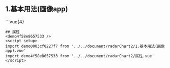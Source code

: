## 1.基本用法(画像app)
<demo0003cf0227f7 />
```vue{4}
<template>
    <radar-chart-2 ref="radarChartRef" v-bind="option"></radar-chart-2>
</template>
<script setup>
import { ref, onMounted } from 'vue';

const radarChartRef = ref();

const indicator = [
    { name: '经营情况', max: 10 },
    { name: '发展潜力', max: 10 },
    { name: '管理能力', max: 10 },
    { name: '贡献能力', max: 10 },
    { name: '能效水平', max: 10 }
];

const seriesData = [
    [6, 8, 7, 5, 8]
];

const option = {
    indicator,
    seriesData
};

onMounted(() => radarChartRef.value.renderChart());
</script>
<style lang="scss" scoped>
.zrx-chart {
    background-color: #fff;
    width: 375px;
    height: 375px;
}
</style>
```
## 属性
<demo4f58e8657533 />
<script setup>
import demo0003cf0227f7 from '../../document/radarChart2/1.基本用法(画像app).vue'
import demo4f58e8657533 from '../../document/radarChart2/属性.vue'
</script>